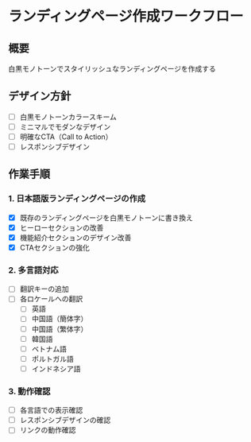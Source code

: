 # ランディングページ作成ワークフロー

## 概要
白黒モノトーンでスタイリッシュなランディングページを作成する

## デザイン方針
- [ ] 白黒モノトーンカラースキーム
- [ ] ミニマルでモダンなデザイン
- [ ] 明確なCTA（Call to Action）
- [ ] レスポンシブデザイン

## 作業手順

### 1. 日本語版ランディングページの作成
- [x] 既存のランディングページを白黒モノトーンに書き換え
- [x] ヒーローセクションの改善
- [x] 機能紹介セクションのデザイン改善
- [x] CTAセクションの強化

### 2. 多言語対応
- [ ] 翻訳キーの追加
- [ ] 各ロケールへの翻訳
  - [ ] 英語
  - [ ] 中国語（簡体字）
  - [ ] 中国語（繁体字）
  - [ ] 韓国語
  - [ ] ベトナム語
  - [ ] ポルトガル語
  - [ ] インドネシア語

### 3. 動作確認
- [ ] 各言語での表示確認
- [ ] レスポンシブデザインの確認
- [ ] リンクの動作確認
